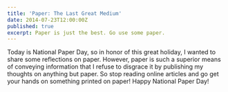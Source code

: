 ```yaml
---
title: 'Paper: The Last Great Medium'
date: 2014-07-23T12:00:00Z
published: true
excerpt: Paper is just the best. Go use some paper.
---
```

Today is National Paper Day, so in honor of this great holiday, I wanted to share some reflections on paper. However, paper is such a superior means of conveying information that I refuse to disgrace it by publishing my thoughts on anything but paper. So stop reading online articles and go get your hands on something printed on paper! Happy National Paper Day!
